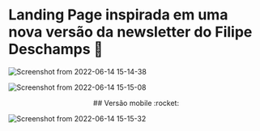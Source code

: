 # Landing Page inspirada em uma nova versão da newsletter do Filipe Deschamps :rocket:

![Screenshot from 2022-06-14 15-14-38](https://user-images.githubusercontent.com/99822908/173660694-470765b6-b45e-4948-8571-7c058b7afb2c.png)

![Screenshot from 2022-06-14 15-15-08](https://user-images.githubusercontent.com/99822908/173660726-47af3943-33ec-4df0-9bc0-f1fc750e5a5d.png)

<center>## Versão mobile :rocket:</center>

![Screenshot from 2022-06-14 15-15-32](https://user-images.githubusercontent.com/99822908/173660778-11cbf7f9-df47-4cef-b2e5-fddf0606b5dc.png)

